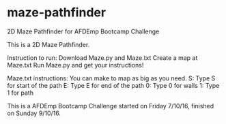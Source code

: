 # maze-pathfinder
2D Maze Pathfinder for AFDEmp Bootcamp Challenge

This is a 2D Maze Pathfinder.

Instruction to run:
Download Maze.py and Maze.txt
Create a map at Maze.txt
Run Maze.py and get your instructions!

Maze.txt instructions:
You can make to map as big as you need.
S: Type S for start of the path
E: Type E for end of the path
0: Type 0 for walls
1: Type 1 for path

This is a AFDEmp Bootcamp Challenge started on Friday 7/10/16, finished on Sunday 9/10/16.
